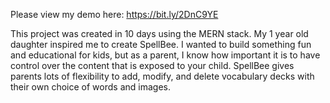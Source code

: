 Please view my demo here: https://bit.ly/2DnC9YE 

This project was created in 10 days using the MERN stack. 
My 1 year old daughter inspired me to create SpellBee. 
I wanted to build something fun and educational for kids, but as a parent, I know how important it is to have control over the content that is exposed to your child. SpellBee gives parents lots of flexibility to add, modify, and delete vocabulary decks with their own choice of words and images.
